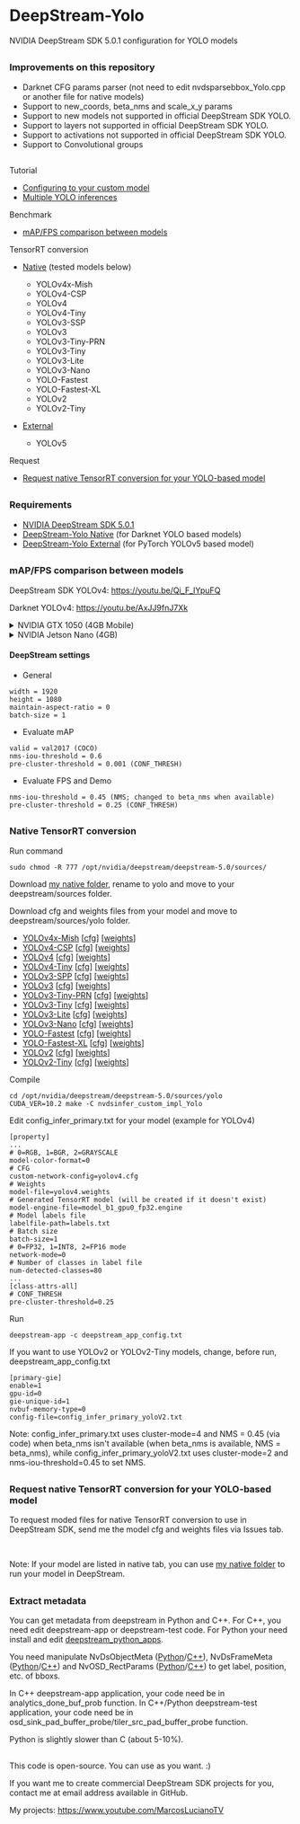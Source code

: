 # DeepStream-Yolo
NVIDIA DeepStream SDK 5.0.1 configuration for YOLO models

##

### Improvements on this repository

* Darknet CFG params parser (not need to edit nvdsparsebbox_Yolo.cpp or another file for native models)
* Support to new_coords, beta_nms and scale_x_y params
* Support to new models not supported in official DeepStream SDK YOLO.
* Support to layers not supported in official DeepStream SDK YOLO.
* Support to activations not supported in official DeepStream SDK YOLO.
* Support to Convolutional groups

##

Tutorial
* [Configuring to your custom model](https://github.com/marcoslucianops/DeepStream-Yolo/blob/master/customModels.md)
* [Multiple YOLO inferences](https://github.com/marcoslucianops/DeepStream-Yolo/blob/master/multipleInferences.md)

Benchmark
* [mAP/FPS comparison between models](#mapfps-comparison-between-models)

TensorRT conversion
* [Native](#native-tensorrt-conversion) (tested models below)
    * YOLOv4x-Mish
    * YOLOv4-CSP
    * YOLOv4
    * YOLOv4-Tiny
    * YOLOv3-SSP
    * YOLOv3
    * YOLOv3-Tiny-PRN
    * YOLOv3-Tiny
    * YOLOv3-Lite
    * YOLOv3-Nano
    * YOLO-Fastest
    * YOLO-Fastest-XL
    * YOLOv2
    * YOLOv2-Tiny

* [External](https://github.com/marcoslucianops/DeepStream-Yolo/blob/master/YOLOv5.md)
    * YOLOv5

Request
* [Request native TensorRT conversion for your YOLO-based model](#request-native-tensorrt-conversion-for-your-yolo-based-model)

##

### Requirements
* [NVIDIA DeepStream SDK 5.0.1](https://developer.nvidia.com/deepstream-sdk)
* [DeepStream-Yolo Native](https://github.com/marcoslucianops/DeepStream-Yolo/tree/master/native) (for Darknet YOLO based models)
* [DeepStream-Yolo External](https://github.com/marcoslucianops/DeepStream-Yolo/tree/master/external) (for PyTorch YOLOv5 based model)

##

### mAP/FPS comparison between models

DeepStream SDK YOLOv4: https://youtu.be/Qi_F_IYpuFQ

Darknet YOLOv4: https://youtu.be/AxJJ9fnJ7Xk

<details><summary>NVIDIA GTX 1050 (4GB Mobile)</summary>

```
CUDA 10.2
Driver 440.33
TensorRT 7.2.1
cuDNN 8.0.5
OpenCV 3.2.0 (libopencv-dev)
OpenCV Python 4.4.0 (opencv-python)
PyTorch 1.7.0
Torchvision 0.8.1
```

| TensorRT        | Precision | Resolution | IoU=0.5:0.95 | IoU=0.5 | IoU=0.75 | FPS<br />(with display) | FPS<br />(without display) |
|:---------------:|:---------:|:----------:|:------------:|:-------:|:--------:|:-----------------------:|:--------------------------:|
| YOLOv5x         | FP32      | 608        | 0.406        | 0.562   | 0.441    | 7.91                    | 7.99                       |
| YOLOv5l         | FP32      | 608        | 0.385        | 0.540   | 0.419    | 12.82                   | 12.97                      |
| YOLOv5m         | FP32      | 608        | 0.354        | 0.507   | 0.388    | 25.09                   | 25.97                      |
| YOLOv5s         | FP32      | 608        | 0.281        | 0.430   | 0.307    | 52.02                   | 56.21                      |
| YOLOv4x-MISH    | FP32      | 640        | 0.454        | 0.644   | 0.491    | 7.45                    | 7.56                       |
| YOLOv4x-MISH    | FP32      | 608        | 0.450        | 0.644   | 0.482    | 7.93                    | 8.05                       |
| YOLOv4-CSP      | FP32      | 608        | 0.434        | 0.628   | 0.465    | 13.74                   | 14.11                      |
| YOLOv4-CSP      | FP32      | 512        | 0.427        | 0.618   | 0.459    | 21.69                   | 22.75                      |
| YOLOv4          | FP32      | 608        | 0.490        | 0.734   | 0.538    | 11.72                   | 12.09                      |
| YOLOv4          | FP32      | 512        | 0.484        | 0.725   | 0.533    | 19.00                   | 19.70                      |
| YOLOv4          | FP32      | 416        | 0.456        | 0.693   | 0.491    | 22.63                   | 23.81                      |
| YOLOv4          | FP32      | 320        | 0.400        | 0.623   | 0.424    | 32.46                   | 35.07                      |
| YOLOv3-SPP      | FP32      | 608        | 0.411        | 0.680   | 0.436    | 11.85                   | 12.12                      |
| YOLOv3          | FP32      | 608        | 0.374        | 0.654   | 0.387    | 12.00                   | 12.33                      |
| YOLOv3          | FP32      | 416        | 0.369        | 0.651   | 0.379    | 23.19                   | 24.55                      |
| YOLOv4-Tiny     | FP32      | 416        | 0.195        | 0.382   | 0.175    | 144.55                  | 176.31                     |
| YOLOv3-Tiny-PRN | FP32      | 416        | 0.168        | 0.369   | 0.130    | 181.71                  | 244.47                     |
| YOLOv3-Tiny     | FP32      | 416        | 0.165        | 0.357   | 0.128    | 154.19                  | 190.42                     |
| YOLOv3-Lite     | FP32      | 416        | 0.165        | 0.350   | 0.131    | 122.40                  | 146.19                     |
| YOLOv3-Lite     | FP32      | 320        | 0.155        | 0.324   | 0.128    | 163.76                  | 204.21                     |
| YOLOv3-Nano     | FP32      | 416        | 0.127        | 0.277   | 0.098    | 191.77                  | 264.59                     |
| YOLOv3-Nano     | FP32      | 320        | 0.122        | 0.258   | 0.099    | 207.04                  | 269.89                     |
| YOLO-Fastest    | FP32      | 416        | 0.092        | 0.213   | 0.062    | 174.26                  | 221.05                     |
| YOLO-Fastest    | FP32      | 320        | 0.090        | 0.201   | 0.068    | 199.48                  | 258.56                     |
| YOLO-FastestXL  | FP32      | 416        | 0.144        | 0.306   | 0.115    | 121.89                  | 145.13                     |
| YOLO-FastestXL  | FP32      | 320        | 0.136        | 0.279   | 0.117    | 162.65                  | 199.75                     |
| YOLOv2          | FP32      | 608        | 0.286        | 0.534   | 0.274    | 23.92                   | 25.47                      |
| YOLOv2-Tiny     | FP32      | 416        | 0.103        | 0.251   | 0.064    | 165.01                  | 203.02                     |

| Darknet         | Precision | Resolution | IoU=0.5:0.95 | IoU=0.5 | IoU=0.75 | FPS<br />(with display) | FPS<br />(without display) |
|:---------------:|:---------:|:----------:|:------------:|:-------:|:--------:|:-----------------------:|:--------------------------:|
| YOLOv4x-MISH    | FP32      | 640        | 0.495        | 0.682   | 0.538    | 5.3                     | 5.5                        |
| YOLOv4x-MISH    | FP32      | 608        | 0.493        | 0.680   | 0.535    | 5.4                     | 5.6                        |
| YOLOv4-CSP      | FP32      | 608        | 0.473        | 0.661   | 0.515    | 9.2                     | 9.5                        |
| YOLOv4-CSP      | FP32      | 512        | 0.458        | 0.645   | 0.496    | 13.6                    | 14.0                       |
| YOLOv4          | FP32      | 608        | 0.513        | 0.748   | 0.574    | 7.3                     | 7.5                        |
| YOLOv4          | FP32      | 512        | 0.506        | 0.738   | 0.564    | 11.8                    | 12.3                       |
| YOLOv4          | FP32      | 416        | 0.479        | 0.709   | 0.527    | 15.4                    | 15.8                       |
| YOLOv4          | FP32      | 320        | 0.421        | 0.638   | 0.454    | 21.0                    | 21.7                       |
| YOLOv3-SPP      | FP32      | 608        | 0.432        | 0.701   | 0.465    | 6.9                     | 7.1                        |
| YOLOv3          | FP32      | 608        | 0.391        | 0.672   | 0.412    | 7.0                     | 7.3                        |
| YOLOv3          | FP32      | 416        | 0.384        | 0.668   | 0.402    | 16.3                    | 16.9                       |
| YOLOv4-Tiny     | FP32      | 416        | 0.203        | 0.388   | 0.189    | 68.0                    | 112.5                      |
| YOLOv3-Tiny-PRN | FP32      | 416        | 0.172        | 0.378   | 0.133    | 71.6                    | 143.9                      |
| YOLOv3-Tiny     | FP32      | 416        | 0.171        | 0.367   | 0.137    | 71.5                    | 117.9                      |
| YOLOv3-Lite     | FP32      | 416        | 0.169        | 0.349   | 0.144    | 53.8                    | 63.4                       |
| YOLOv3-Lite     | FP32      | 320        | 0.159        | 0.326   | 0.139    | 55.2                    | 97.5                       |
| YOLOv3-Nano     | FP32      | 416        | 0.129        | 0.275   | 0.102    | 58.0                    | 113.1                      |
| YOLOv3-Nano     | FP32      | 320        | 0.124        | 0.259   | 0.106    | 61.6                    | 156.8                      |
| YOLO-Fastest    | FP32      | 416        | 0.095        | 0.213   | 0.068    | 61.7                    | 104.1                      |
| YOLO-Fastest    | FP32      | 320        | 0.093        | 0.202   | 0.074    | 65.8                    | 143.3                      |
| YOLO-FastestXL  | FP32      | 416        | 0.148        | 0.308   | 0.125    | 62.0                    | 75.9                       |
| YOLO-FastestXL  | FP32      | 320        | 0.141        | 0.284   | 0.125    | 63.9                    | 112.3                      |
| YOLOv2          | FP32      | 608        | 0.297        | 0.548   | 0.291    | 12.1                    | 12.1                       |
| YOLOv2-Tiny     | FP32      | 416        | 0.105        | 0.255   | 0.068    | 34.5                    | 40.7                       |

| PyTorch | Precision | Resolution | IoU=0.5:0.95 | IoU=0.5 | IoU=0.75 | FPS<br />(with output) | FPS<br />(without output) |
|:-------:|:---------:|:----------:|:------------:|:-------:|:--------:|:----------------------:|:-------------------------:|
| YOLOv5x | FP32      | 608        | 0.487        | 0.676   | 0.527    | 8.25                   | 9.49                      |
| YOLOv5l | FP32      | 608        | 0.471        | 0.662   | 0.512    | 12.67                  | 15.77                     |
| YOLOv5m | FP32      | 608        | 0.439        | 0.631   | 0.474    | 18.13                  | 24.80                     |
| YOLOv5s | FP32      | 608        | 0.369        | 0.567   | 0.395    | 28.03                  | 49.52                     |

<br />

</details>

<details><summary>NVIDIA Jetson Nano (4GB)</summary>

```
JetPack 4.4.1
CUDA 10.2
TensorRT 7.1.3
cuDNN 8.0
OpenCV 4.1.1
```

| TensorRT        | Precision | Resolution | IoU=0.5:0.95 | IoU=0.5 | IoU=0.75 | FPS<br />(with display) | FPS<br />(without display) |
|:---------------:|:---------:|:----------:|:------------:|:-------:|:--------:|:-----------------------:|:--------------------------:|
| YOLOv4          | FP32      | 416        | 0.462        | 0.694   | 0.503    | 2.97                   | 2.99                      |
| YOLOv4          | FP16      | 416        | 0.462        | 0.694   | 0.504    | 4.89                   | 4.96                      |
| YOLOv4          | FP32      | 320        | 0.407        | 0.625   | 0.434    |                    |                       |
| YOLOv4          | FP16      | 320        | 0.408        | 0.625   | 0.435    |                    |                       |
| YOLOv3          | FP32      | 416        | 0.370        | 0.664   | 0.379    |                    |                       |
| YOLOv3          | FP16      | 416        | 0.370        | 0.664   | 0.378    |                   |                       |
| YOLOv4-Tiny     | FP32      | 416        | 0.194        | 0.378   | 0.177    | 21.79                  | 23.23                      |
| YOLOv4-Tiny     | FP16      | 416        | 0.194        | 0.378   | 0.177    | 24.76                  | 26.18                      |
| YOLOv3-Tiny-PRN | FP32      | 416        | 0.163        | 0.375   | 0.120    | 23.79                  | 25.18                      |
| YOLOv3-Tiny-PRN | FP16      | 416        | 0.163        | 0.375   | 0.119    | 26.08                  | 27.96                      |
| YOLOv3-Tiny     | FP32      | 416        | 0.162        | 0.363   | 0.122    | 22.84                  | 24.28                      |
| YOLOv3-Tiny     | FP16      | 416        | 0.162        | 0.363   | 0.122    | 25.47                  | 27.18                      |

| Darknet         | Precision | Resolution | IoU=0.5:0.95 | IoU=0.5 | IoU=0.75 | FPS<br />(with display) | FPS<br />(without display) |
|:---------------:|:---------:|:----------:|:------------:|:-------:|:--------:|:-----------------------:|:--------------------------:|
| YOLOv4          | FP32      | 416        |              |         |          |                         |                            |
| YOLOv4          | FP32      | 320        |              |         |          |                         |                            |
| YOLOv3          | FP32      | 416        |              |         |          |                         |                            |
| YOLOv4-Tiny     | FP32      | 416        |              |         |          |                         |                            |
| YOLOv3-Tiny-PRN | FP32      | 416        |              |         |          |                         |                            |
| YOLOv3-Tiny     | FP32      | 416        |              |         |          |                         |                            |
| YOLOv2          | FP32      | 608        |              |         |          |                         |                            |
| YOLOv2-Tiny     | FP32      | 416        |              |         |          |                         |                            |

| PyTorch | Precision | Resolution | IoU=0.5:0.95 | IoU=0.5 | IoU=0.75 | FPS<br />(with output) | FPS<br />(without output) |
|:-------:|:---------:|:----------:|:------------:|:-------:|:--------:|:----------------------:|:-------------------------:|
| YOLOv5s | FP32      | 416        |              |         |          |                        |                           |
| YOLOv5s | FP16      | 416        |              |         |          |                        |                           |

<br />

</details>

#### DeepStream settings

* General
```
width = 1920
height = 1080
maintain-aspect-ratio = 0
batch-size = 1
```

* Evaluate mAP
```
valid = val2017 (COCO)
nms-iou-threshold = 0.6
pre-cluster-threshold = 0.001 (CONF_THRESH)
```

* Evaluate FPS and Demo
```
nms-iou-threshold = 0.45 (NMS; changed to beta_nms when available)
pre-cluster-threshold = 0.25 (CONF_THRESH)
```

##

### Native TensorRT conversion

Run command
```
sudo chmod -R 777 /opt/nvidia/deepstream/deepstream-5.0/sources/
```

Download [my native folder](https://github.com/marcoslucianops/DeepStream-Yolo/tree/master/native), rename to yolo and move to your deepstream/sources folder.

Download cfg and weights files from your model and move to deepstream/sources/yolo folder.

* [YOLOv4x-Mish](https://github.com/AlexeyAB/darknet) [[cfg](https://raw.githubusercontent.com/AlexeyAB/darknet/master/cfg/yolov4x-mish.cfg)] [[weights](https://github.com/AlexeyAB/darknet/releases/download/darknet_yolo_v4_pre/yolov4x-mish.weights)]
* [YOLOv4-CSP](https://github.com/WongKinYiu/ScaledYOLOv4/tree/yolov4-csp) [[cfg](https://raw.githubusercontent.com/AlexeyAB/darknet/master/cfg/yolov4-csp.cfg)] [[weights](https://github.com/AlexeyAB/darknet/releases/download/darknet_yolo_v4_pre/yolov4-csp.weights)]
* [YOLOv4](https://github.com/AlexeyAB/darknet) [[cfg](https://raw.githubusercontent.com/AlexeyAB/darknet/master/cfg/yolov4.cfg)] [[weights](https://github.com/AlexeyAB/darknet/releases/download/darknet_yolo_v3_optimal/yolov4.weights)]
* [YOLOv4-Tiny](https://github.com/AlexeyAB/darknet) [[cfg](https://raw.githubusercontent.com/AlexeyAB/darknet/master/cfg/yolov4-tiny.cfg)] [[weights](https://github.com/AlexeyAB/darknet/releases/download/darknet_yolo_v4_pre/yolov4-tiny.weights)]
* [YOLOv3-SPP](https://github.com/pjreddie/darknet) [[cfg](https://raw.githubusercontent.com/pjreddie/darknet/master/cfg/yolov3-spp.cfg)] [[weights](https://pjreddie.com/media/files/yolov3-spp.weights)]
* [YOLOv3](https://github.com/pjreddie/darknet) [[cfg](https://raw.githubusercontent.com/pjreddie/darknet/master/cfg/yolov3.cfg)] [[weights](https://pjreddie.com/media/files/yolov3.weights)]
* [YOLOv3-Tiny-PRN](https://github.com/WongKinYiu/PartialResidualNetworks) [[cfg](https://raw.githubusercontent.com/WongKinYiu/PartialResidualNetworks/master/cfg/yolov3-tiny-prn.cfg)] [[weights](https://github.com/WongKinYiu/PartialResidualNetworks/raw/master/model/yolov3-tiny-prn.weights)]
* [YOLOv3-Tiny](https://github.com/pjreddie/darknet) [[cfg](https://raw.githubusercontent.com/pjreddie/darknet/master/cfg/yolov3-tiny.cfg)] [[weights](https://pjreddie.com/media/files/yolov3-tiny.weights)]
* [YOLOv3-Lite](https://github.com/dog-qiuqiu/MobileNet-Yolo) [[cfg](https://raw.githubusercontent.com/dog-qiuqiu/MobileNet-Yolo/master/MobileNetV2-YOLOv3-Lite/COCO/MobileNetV2-YOLOv3-Lite-coco.cfg)] [[weights](https://github.com/dog-qiuqiu/MobileNet-Yolo/raw/master/MobileNetV2-YOLOv3-Lite/COCO/MobileNetV2-YOLOv3-Lite-coco.weights)]
* [YOLOv3-Nano](https://github.com/dog-qiuqiu/MobileNet-Yolo) [[cfg](https://raw.githubusercontent.com/dog-qiuqiu/MobileNet-Yolo/master/MobileNetV2-YOLOv3-Nano/COCO/MobileNetV2-YOLOv3-Nano-coco.cfg)] [[weights](https://github.com/dog-qiuqiu/MobileNet-Yolo/raw/master/MobileNetV2-YOLOv3-Nano/COCO/MobileNetV2-YOLOv3-Nano-coco.weights)]
* [YOLO-Fastest](https://github.com/dog-qiuqiu/Yolo-Fastest) [[cfg](https://raw.githubusercontent.com/dog-qiuqiu/Yolo-Fastest/master/Yolo-Fastest/COCO/yolo-fastest.cfg)] [[weights](https://github.com/dog-qiuqiu/Yolo-Fastest/raw/master/Yolo-Fastest/COCO/yolo-fastest.weights)]
* [YOLO-Fastest-XL](https://github.com/dog-qiuqiu/Yolo-Fastest) [[cfg](https://raw.githubusercontent.com/dog-qiuqiu/Yolo-Fastest/master/Yolo-Fastest/COCO/yolo-fastest-xl.cfg)] [[weights](https://github.com/dog-qiuqiu/Yolo-Fastest/raw/master/Yolo-Fastest/COCO/yolo-fastest-xl.weights)]
* [YOLOv2](https://github.com/pjreddie/darknet) [[cfg](https://raw.githubusercontent.com/pjreddie/darknet/master/cfg/yolov2.cfg)] [[weights](https://pjreddie.com/media/files/yolov2.weights)]
* [YOLOv2-Tiny](https://github.com/pjreddie/darknet) [[cfg](https://raw.githubusercontent.com/pjreddie/darknet/master/cfg/yolov2-tiny.cfg)] [[weights](https://pjreddie.com/media/files/yolov2-tiny.weights)]


Compile
```
cd /opt/nvidia/deepstream/deepstream-5.0/sources/yolo
CUDA_VER=10.2 make -C nvdsinfer_custom_impl_Yolo
```

Edit config_infer_primary.txt for your model (example for YOLOv4)
```
[property]
...
# 0=RGB, 1=BGR, 2=GRAYSCALE
model-color-format=0
# CFG
custom-network-config=yolov4.cfg
# Weights
model-file=yolov4.weights
# Generated TensorRT model (will be created if it doesn't exist)
model-engine-file=model_b1_gpu0_fp32.engine
# Model labels file
labelfile-path=labels.txt
# Batch size
batch-size=1
# 0=FP32, 1=INT8, 2=FP16 mode
network-mode=0
# Number of classes in label file
num-detected-classes=80
...
[class-attrs-all]
# CONF_THRESH
pre-cluster-threshold=0.25
```

Run
```
deepstream-app -c deepstream_app_config.txt
```

If you want to use YOLOv2 or YOLOv2-Tiny models, change, before run, deepstream_app_config.txt
```
[primary-gie]
enable=1
gpu-id=0
gie-unique-id=1
nvbuf-memory-type=0
config-file=config_infer_primary_yoloV2.txt
```

Note: config_infer_primary.txt uses cluster-mode=4 and NMS = 0.45 (via code) when beta_nms isn't available (when beta_nms is available, NMS = beta_nms), while config_infer_primary_yoloV2.txt uses cluster-mode=2 and nms-iou-threshold=0.45 to set NMS.

##

### Request native TensorRT conversion for your YOLO-based model
To request moded files for native TensorRT conversion to use in DeepStream SDK, send me the model cfg and weights files via Issues tab.

<br />

Note: If your model are listed in native tab, you can use [my native folder](https://github.com/marcoslucianops/DeepStream-Yolo/tree/master/native) to run your model in DeepStream.

##

### Extract metadata

You can get metadata from deepstream in Python and C++. For C++, you need edit deepstream-app or deepstream-test code. For Python your need install and edit [deepstream_python_apps](https://github.com/NVIDIA-AI-IOT/deepstream_python_apps).

You need manipulate NvDsObjectMeta ([Python](https://docs.nvidia.com/metropolis/deepstream/python-api/PYTHON_API/NvDsMeta/NvDsObjectMeta.html)/[C++](https://docs.nvidia.com/metropolis/deepstream/sdk-api/Meta/_NvDsObjectMeta.html)), NvDsFrameMeta ([Python](https://docs.nvidia.com/metropolis/deepstream/python-api/PYTHON_API/NvDsMeta/NvDsFrameMeta.html)/[C++](https://docs.nvidia.com/metropolis/deepstream/sdk-api/Meta/_NvDsFrameMeta.html)) and NvOSD_RectParams ([Python](https://docs.nvidia.com/metropolis/deepstream/python-api/PYTHON_API/NvDsOSD/NvOSD_RectParams.html)/[C++](https://docs.nvidia.com/metropolis/deepstream/sdk-api/OSD/Data_Structures/_NvOSD_FrameRectParams.html)) to get label, position, etc. of bboxs.

In C++ deepstream-app application, your code need be in analytics_done_buf_prob function.
In C++/Python deepstream-test application, your code need be in osd_sink_pad_buffer_probe/tiler_src_pad_buffer_probe function.

Python is slightly slower than C (about 5-10%).

##

This code is open-source. You can use as you want. :)

If you want me to create commercial DeepStream SDK projects for you, contact me at email address available in GitHub.

My projects: https://www.youtube.com/MarcosLucianoTV
